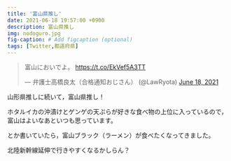 ```yaml
---
title: '富山県推し'
date: 2021-06-18 19:57:00 +0900
description: 富山県推し
img: nodoguro.jpg
fig-caption: # Add figcaption (optional)
tags: [Twitter,都道府県]
---
```


<blockquote class="twitter-tweet"><p lang="ja" dir="ltr">富山においでよ。 <a href="https://t.co/EkVef5A3TT">https://t.co/EkVef5A3TT</a></p>&mdash; 弁護士高橋良太（合格通知おじさん） (@LawRyota) <a href="https://twitter.com/LawRyota/status/1405842184377573383?ref_src=twsrc%5Etfw">June 18, 2021</a></blockquote> <script async src="https://platform.twitter.com/widgets.js" charset="utf-8"></script>

山形県推しに続いて，富山県推し！

ホタルイカの沖漬けとゲンゲの天ぷらが好きな食べ物の上位に入っているので，富山はよいなあといつも思っています。

とか書いていたら，富山ブラック（ラーメン）が食べたくなってきました。

北陸新幹線延伸で行きやすくなるかしらん？
